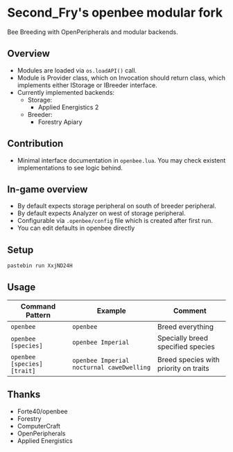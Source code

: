 # Second_Fry's openbee modular fork
Bee Breeding with OpenPeripherals and modular backends.

## Overview
* Modules are loaded via `os.loadAPI()` call.
* Module is Provider class, which on Invocation should return class, which implements either IStorage or IBreeder interface.
* Currently implemented backends:
    * Storage:
        * Applied Energistics 2
    * Breeder:
        * Forestry Apiary

## Contribution
* Minimal interface documentation in `openbee.lua`. You may check existent implementations to see logic behind.

## In-game overview
* By default expects storage peripheral on south of breeder peripheral.
* By default expects Analyzer on west of storage peripheral.
* Configurable via `.openbee/config` file which is created after first run.
* You can edit defaults in openbee directly

## Setup
    pastebin run XxjND24H

## Usage
Command Pattern | Example | Comment
----------------|---------|--------
`openbee` | `openbee` | Breed everything
`openbee [species]` | `openbee Imperial` | Specially breed specified species
`openbee [species] [trait]` | `openbee Imperial nocturnal caweDwelling` | Breed species with priority on traits

## Thanks
* Forte40/openbee
* Forestry
* ComputerCraft
* OpenPeripherals
* Applied Energistics
